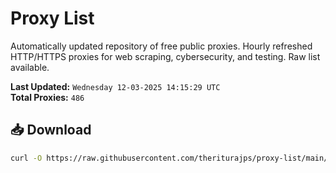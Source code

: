 # Proxy List

Automatically updated repository of free public proxies. Hourly refreshed HTTP/HTTPS proxies for web scraping, cybersecurity, and testing. Raw list available.

**Last Updated:** `Wednesday 12-03-2025 14:15:29 UTC`  
**Total Proxies:** `486`

## 📥 Download
```bash
curl -O https://raw.githubusercontent.com/theriturajps/proxy-list/main/proxies.txt
